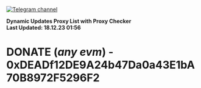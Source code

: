 [![Telegram channel](https://img.shields.io/endpoint?url=https://runkit.io/damiankrawczyk/telegram-badge/branches/master?url=https://t.me/n4z4v0d)](https://t.me/n4z4v0d) 

**Dynamic Updates Proxy List with Proxy Checker**  
**Last Updated: 18.12.23 01:56**

# DONATE (_any evm_) - 0xDEADf12DE9A24b47Da0a43E1bA70B8972F5296F2
